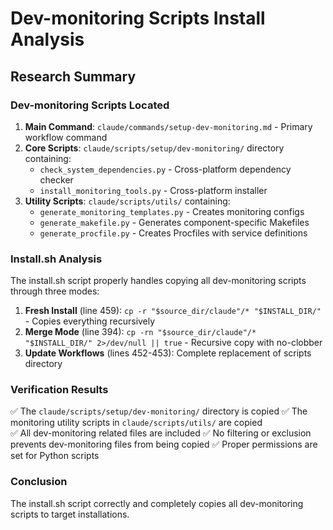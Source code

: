 # Dev-monitoring Scripts Install Analysis

## Research Summary

### Dev-monitoring Scripts Located
1. **Main Command**: `claude/commands/setup-dev-monitoring.md` - Primary workflow command
2. **Core Scripts**: `claude/scripts/setup/dev-monitoring/` directory containing:
   - `check_system_dependencies.py` - Cross-platform dependency checker
   - `install_monitoring_tools.py` - Cross-platform installer
3. **Utility Scripts**: `claude/scripts/utils/` containing:
   - `generate_monitoring_templates.py` - Creates monitoring configs
   - `generate_makefile.py` - Generates component-specific Makefiles
   - `generate_procfile.py` - Creates Procfiles with service definitions

### Install.sh Analysis
The install.sh script properly handles copying all dev-monitoring scripts through three modes:

1. **Fresh Install** (line 459): `cp -r "$source_dir/claude"/* "$INSTALL_DIR/"` - Copies everything recursively
2. **Merge Mode** (line 394): `cp -rn "$source_dir/claude"/* "$INSTALL_DIR/" 2>/dev/null || true` - Recursive copy with no-clobber
3. **Update Workflows** (lines 452-453): Complete replacement of scripts directory

### Verification Results
✅ The `claude/scripts/setup/dev-monitoring/` directory is copied
✅ The monitoring utility scripts in `claude/scripts/utils/` are copied  
✅ All dev-monitoring related files are included
✅ No filtering or exclusion prevents dev-monitoring files from being copied
✅ Proper permissions are set for Python scripts

### Conclusion
The install.sh script correctly and completely copies all dev-monitoring scripts to target installations.
